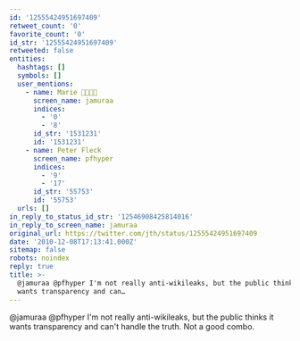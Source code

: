 ```yaml
---
id: '12555424951697409'
retweet_count: '0'
favorite_count: '0'
id_str: '12555424951697409'
retweeted: false
entities:
  hashtags: []
  symbols: []
  user_mentions:
    - name: Marie 🐧💖👩‍💻
      screen_name: jamuraa
      indices:
        - '0'
        - '8'
      id_str: '1531231'
      id: '1531231'
    - name: Peter Fleck
      screen_name: pfhyper
      indices:
        - '9'
        - '17'
      id_str: '55753'
      id: '55753'
  urls: []
in_reply_to_status_id_str: '12546908425814016'
in_reply_to_screen_name: jamuraa
original_url: https://twitter.com/jth/status/12555424951697409
date: '2010-12-08T17:13:41.000Z'
sitemap: false
robots: noindex
reply: true
title: >-
  @jamuraa @pfhyper I'm not really anti-wikileaks, but the public thinks it
  wants transparency and can…
---
```


@jamuraa @pfhyper I'm not really anti-wikileaks, but the public thinks it wants transparency and can't handle the truth. Not a good combo.